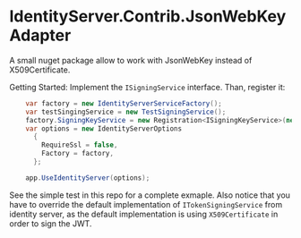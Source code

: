 # IdentityServer.Contrib.JsonWebKeyAdapter
A small nuget package allow to work with JsonWebKey instead of X509Certificate.

Getting Started:
Implement the ```ISigningService``` interface. Than, register it:

```csharp
    var factory = new IdentityServerServiceFactory();
    var testSingingService = new TestSigningService();
    factory.SigningKeyService = new Registration<ISigningKeyService>(new SigningKeyService(testSingingService));
    var options = new IdentityServerOptions
      {
        RequireSsl = false,
        Factory = factory,
      };

    app.UseIdentityServer(options);
```

See the simple test in this repo for a complete exmaple.
Also notice that you have to override the default implementation of ```ITokenSigningService``` from identity server, as the default implementation is using ```X509Certificate``` in order to sign the JWT.
